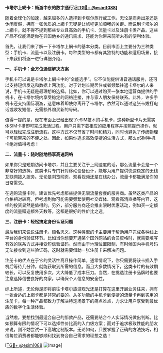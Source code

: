 **卡塔尔上網卡：畅游中东的数字通行证[[TG💪+ @esim1088](https://t.me/s/esim1088)]**

随着全球化的加速，越来越多的人选择到卡塔尔旅行或工作。无论是商务出差还是休闲度假，拥有一张优质的上網卡无疑是让旅程更加顺畅的关键。而说到卡塔尔的上網卡，就不得不提到那些专业且高效的手机卡、流量卡以及注册卡类产品。这些产品不仅能满足你在异国他乡的通讯需求，还能为你带来前所未有的便利体验。

首先，让我们来了解一下卡塔尔上網卡的基本分类。目前市面上主要分为三种类型：手机卡、流量卡以及注册卡。每种类型的卡都有其独特的功能和适用场景，接下来我们将逐一进行详细介绍。

**一、手机卡：全方位通信解决方案**

手机卡可以说是卡塔尔上網卡中的“全能选手”。它不仅能提供语音通话服务，还可以支持短信发送和数据上网功能。对于计划长期居住或者频繁往返卡塔尔的人来说，手机卡无疑是最理想的选择。比如，你可以通过购买一张本地运营商提供的手机卡，在卡塔尔境内享受稳定的网络连接，并与家人朋友保持联系。此外，许多手机卡还支持国际漫游，这意味着即使你离开了卡塔尔，依然可以通过这张卡拨打电话或收发短信，无需额外购买新的号码。

值得一提的是，现在市面上已经出现了eSIM技术的手机卡，这种新型卡片无需实体SIM卡槽即可完成激活过程。用户只需下载相应的应用程序并按照提示操作，就可以轻松完成注册流程。这种方式不仅节省了时间和精力，同时也避免了传统物理卡可能带来的不便之处。因此，如果你追求高效便捷的生活方式，那么eSIM手机卡绝对值得考虑！

**二、流量卡：随时随地畅享高速网络**

如果你只是短期访问卡塔尔，并且主要关注于上网速度的话，那么流量卡会是一个非常好的选择。这类卡片专门针对移动设备设计，能够为用户提供快速稳定的无线互联网接入服务。无论是浏览网页、观看视频还是在线办公，流量卡都能满足你的日常需求。

在选购流量卡时，建议优先考虑那些提供无限流量套餐的服务商。虽然这类产品的价格相对较高，但考虑到你可能需要频繁使用社交媒体、观看高清直播等内容，这样的投资显然是值得的。另外，部分服务商还会推出限时优惠活动，例如买一定额度的流量赠送额外天数等，这都是很好的性价比之选。

**三、注册卡：轻松搞定身份认证问题**

最后我们来说说注册卡。顾名思义，这种类型的卡主要用于帮助用户完成各种线上平台的身份验证环节。比如当你想要开通某个国外网站的会员资格时，就需要填写有效的联系方式并接受短信验证码。然而由于地理位置限制，有时候国内手机号码无法接收到这些验证码，这时就需要借助一张注册卡来解决问题。

注册卡的优点在于它的灵活性高且操作简单。通常情况下，你只需要将该卡插入手机后等待几分钟，就能获取到所需的信息。而且大多数情况下，这类卡片的有效期较长，可以反复使用多次，大大降低了成本压力。当然，在挑选注册卡品牌时也要注意选择信誉良好的商家，以确保个人信息的安全性。

综上所述，无论你是即将前往卡塔尔旅游观光还是打算在这里开展业务往来，拥有一张合适的上網卡都是非常必要的。从多功能的手机卡到便捷的流量卡再到实用的注册卡，每一种产品都致力于解决特定场景下的痛点难点，力求让用户享受到最优质的数字化生活体验。

当然啦，要想找到最适合自己的那款产品，还需要结合个人实际情况做出判断。比如预算有限的情况下可以选择性价比高的入门级方案；而对于追求极致性能的朋友来说，则不妨尝试一下高端定制版本。无论如何，只要掌握了正确的方法技巧，相信每位消费者都能够顺利找到符合自己需求的理想之选！

[[TG💪+ @esim1088](https://t.me/s/esim1088) ![Image](https://i.postimg.cc/4NQfJmqS/Snipaste-2025-05-13-00-14-12.png)]